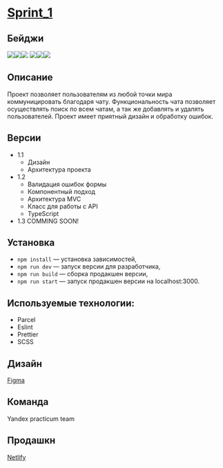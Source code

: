 # [Sprint_1](https://github.com/Zwitter999/middle.messenger.praktikum.yandex/pull/3)

## Бейджи

![](https://img.shields.io/badge/node-v16.13.0-brightgreen)![](https://img.shields.io/bower/l/mi)![](https://img.shields.io/npm/dependency-version/eslint-config-prettier/peer/eslint)
![](https://img.shields.io/amo/stars/dustman)![](https://img.shields.io/github/directory-file-count/Zwitter999/middle.messenger.praktikum.yandex)![](https://img.shields.io/tokei/lines/github/Zwitter999/middle.messenger.praktikum.yandex)

## Описание

Проект позволяет пользователям из любой точки мира коммуницировать благодаря чату.
Функциональность чата позволяет осуществлять поиск по всем чатам, а так же добавлять и удалять пользователей.
Проект имеет приятный дизайн и обработку ошибок.

## Версии

- 1.1
  - Дизайн
  - Архитектура проекта
- 1.2
  - Валидация ошибок формы
  - Компонентный подход
  - Архитектура MVC
  - Класс для работы с API
  - TypeScript
- 1.3 COMMING SOON!

## Установка

- `npm install` — установка зависимостей,
- `npm run dev` — запуск версии для разработчика,
- `npm run build` — сборка продакшен версии,
- `npm run start` — запуск продакшен версии на localhost:3000.

## Используемые технологии:

- Parcel
- Eslint
- Prettier
- SCSS

## Дизайн

[Figma](https://www.figma.com/file/Ua4XRBK3v87tP4ZXKxJ6aw/Sprint_1?node-id=0%3A1&t=bncB4ejt8gPJjRey-0)

## Команда

Yandex practicum team

## Продашкн

[Netlify](https://benevolent-duckanoo-942326.netlify.app/)
